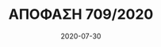 ---
title: ΑΠΟΦΑΣΗ 709/2020
date: 2020-07-30
contractor: ΝΟΣΟΚΟΜΕΙΟ ΚΑΤ
email: prom10@kat-hosp.gr
category: nocomply
tags:
   - ΝΟΣΟΚΟΜΕΙΟ-ΚΑΤ
---